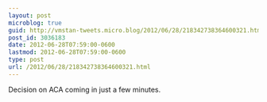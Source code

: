```yaml
---
layout: post
microblog: true
guid: http://vmstan-tweets.micro.blog/2012/06/28/218342738364600321.html
post_id: 3036183
date: 2012-06-28T07:59:00-0600
lastmod: 2012-06-28T07:59:00-0600
type: post
url: /2012/06/28/218342738364600321.html
---
```

Decision on ACA coming in just a few minutes.

